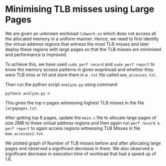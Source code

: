 # Minimising TLB misses using Large Pages 

We are given an unknown workload `libwork.so` which does not access all the allocated memory in a uniform manner. Hence, we need to first identify the virtual address regions that witness the most TLB misses and later deploy these regions with large pages so that the TLB misses are minimised and performance is improved.


To achieve this, we have used ``sudo perf record`` and ``sudo perf report`` to know the memory access patterns in given woprkload and whether they were TLB miss or hit and store them in a `.txt` file called `mem_accesses.txt`.

Then run the python script `analyze.py` using command 
```
python3 analyze.py n
```
This gives the top n pages witnessing highest TLB misses in the file `largepages.txt`.

After getting top 8 pages, update the `main.c` file to allocate large pages of size 2MB to these virtual address regions and then again run `perf record & perf report` to again access regions witnessing TLB Misses in file `mem_accesses2.txt`.

We plotted graph of Number of TLB misses before and after allocating large pages and observed a significant decrease in them. 
We also observed a significant decrease in execution time of workload that had a speed up of 1.6.





